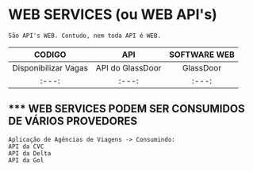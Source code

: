 # WEB SERVICES (ou WEB API's)
````
São API's WEB. Contudo, nem toda API é WEB.
````
|   CODIGO   | API | SOFTWARE WEB|
|   :---:     |   :---:     | :---:  |
| Disponibilizar Vagas  | API do GlassDoor |GlassDoor |
| :---:  | :---: |:---: |

## *** WEB SERVICES PODEM SER CONSUMIDOS DE VÁRIOS PROVEDORES
````
Aplicação de Agências de Viagens -> Consumindo:
API da CVC
API da Delta
API da Gol
````

